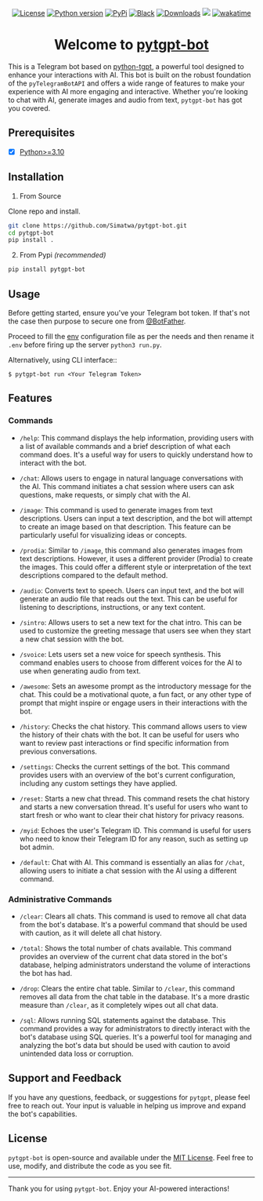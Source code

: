 <p align="center">
<a href="https://github.com/Simatwa/pytgpt-bot/blob/main/LICENSE"><img alt="License" src="https://img.shields.io/static/v1?logo=MIT&color=Blue&message=MIT&label=License"/></a>
<a href="#"><img alt="Python version" src="https://img.shields.io/pypi/pyversions/pytgpt"/></a>
<a href="https://pypi.org/project/pytgpt-bot"><img alt="PyPi" src="https://img.shields.io/pypi/v/pytgpt-bot?color=green"/></a>
<a href="https://github.com/psf/black"><img alt="Black" src="https://img.shields.io/badge/code%20style-black-000000.svg"/></a>
<a href="https://pepy.tech/project/pytgpt-bot"><img src="https://static.pepy.tech/personalized-badge/pytgpt-bot?period=total&units=international_system&left_color=grey&right_color=green&left_text=Downloads" alt="Downloads"></a>
<!--
<a href="https://github.com/Simatwa/pytgpt-bot/releases"><img src="https://img.shields.io/github/v/release/Simatwa/pytgpt-bot?color=success&label=Release&logo=github" alt="Latest release"></img></a> 
-->
<a href="https://hits.seeyoufarm.com"><img src="https://hits.seeyoufarm.com/api/count/incr/badge.svg?url=https%3A%2F%2Fgithub.com/Simatwa/pytgpt-bot"/></a>
<a href="https://wakatime.com/badge/github/Simatwa/pytgpt-bot"><img src="https://wakatime.com/badge/github/Simatwa/pytgpt-bot.svg" alt="wakatime"></a>
</p>

<h1 align="center">
Welcome to <a href="https://t.me/pytgpt_bot">pytgpt-bot</a>
</h1>

This is a Telegram bot based on [python-tgpt](https://github.com/Simatwa/python-tgpt), a powerful tool designed to enhance your interactions with AI. This bot is built on the robust foundation of the `pyTelegramBotAPI` and offers a wide range of features to make your experience with AI more engaging and interactive. Whether you're looking to chat with AI, generate images and audio from text, `pytgpt-bot` has got you covered.

## Prerequisites

- [x] [Python>=3.10](https://python.org)

## Installation

1. From Source

Clone repo and install.

```bash
git clone https://github.com/Simatwa/pytgpt-bot.git
cd pytgpt-bot
pip install .
```

2. From Pypi *(recommended)*

```sh
pip install pytgpt-bot
```

## Usage

Before getting started, ensure you've your Telegram bot token. If that's not the case then purpose to secure one from [@BotFather](https://telegram.me/BotFather).

Proceed to fill the [env](env) configuration file as per the needs and then rename it `.env` before firing up the server `python3 run.py`.

Alternatively, using CLI interface::

   `$ pytgpt-bot run <Your Telegram Token>`

## Features

### Commands

- `/help`: This command displays the help information, providing users with a list of available commands and a brief description of what each command does. It's a useful way for users to quickly understand how to interact with the bot.

- `/chat`: Allows users to engage in natural language conversations with the AI. This command initiates a chat session where users can ask questions, make requests, or simply chat with the AI.

- `/image`: This command is used to generate images from text descriptions. Users can input a text description, and the bot will attempt to create an image based on that description. This feature can be particularly useful for visualizing ideas or concepts.

- `/prodia`: Similar to `/image`, this command also generates images from text descriptions. However, it uses a different provider (Prodia) to create the images. This could offer a different style or interpretation of the text descriptions compared to the default method.

- `/audio`: Converts text to speech. Users can input text, and the bot will generate an audio file that reads out the text. This can be useful for listening to descriptions, instructions, or any text content.

- `/sintro`: Allows users to set a new text for the chat intro. This can be used to customize the greeting message that users see when they start a new chat session with the bot.

- `/svoice`: Lets users set a new voice for speech synthesis. This command enables users to choose from different voices for the AI to use when generating audio from text.

- `/awesome`: Sets an awesome prompt as the introductory message for the chat. This could be a motivational quote, a fun fact, or any other type of prompt that might inspire or engage users in their interactions with the bot.

- `/history`: Checks the chat history. This command allows users to view the history of their chats with the bot. It can be useful for users who want to review past interactions or find specific information from previous conversations.

- `/settings`: Checks the current settings of the bot. This command provides users with an overview of the bot's current configuration, including any custom settings they have applied.

- `/reset`: Starts a new chat thread. This command resets the chat history and starts a new conversation thread. It's useful for users who want to start fresh or who want to clear their chat history for privacy reasons.

- `/myid`: Echoes the user's Telegram ID. This command is useful for users who need to know their Telegram ID for any reason, such as setting up bot admin.

- `/default`: Chat with AI. This command is essentially an alias for `/chat`, allowing users to initiate a chat session with the AI using a different command.

### Administrative Commands

- `/clear`: Clears all chats. This command is used to remove all chat data from the bot's database. It's a powerful command that should be used with caution, as it will delete all chat history.

- `/total`: Shows the total number of chats available. This command provides an overview of the current chat data stored in the bot's database, helping administrators understand the volume of interactions the bot has had.

- `/drop`: Clears the entire chat table. Similar to `/clear`, this command removes all data from the chat table in the database. It's a more drastic measure than `/clear`, as it completely wipes out all chat data.

- `/sql`: Allows running SQL statements against the database. This command provides a way for administrators to directly interact with the bot's database using SQL queries. It's a powerful tool for managing and analyzing the bot's data but should be used with caution to avoid unintended data loss or corruption.

## Support and Feedback

If you have any questions, feedback, or suggestions for `pytgpt`, please feel free to reach out. Your input is valuable in helping us improve and expand the bot's capabilities.

## License

`pytgpt-bot` is open-source and available under the [MIT License](LICENSE). Feel free to use, modify, and distribute the code as you see fit.

---

Thank you for using `pytgpt-bot`. Enjoy your AI-powered interactions!